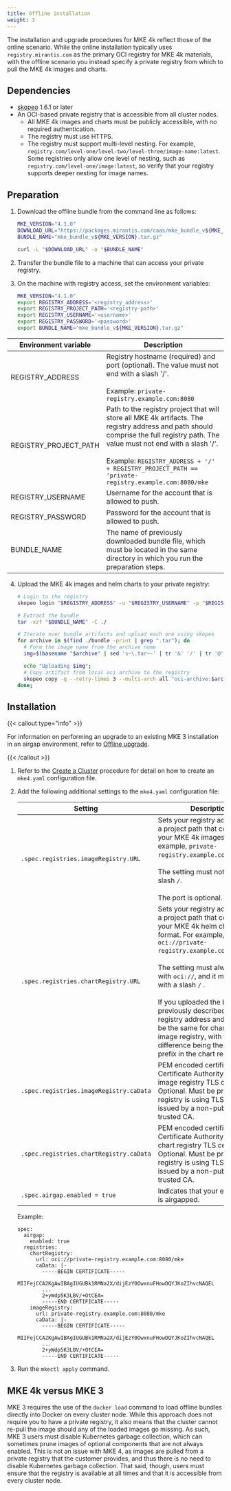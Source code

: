 ```yaml
---
title: Offline installation
weight: 3
---
```


The installation and upgrade procedures for MKE 4k reflect those of the online
scenario. While the online installation typically uses
`registry.mirantis.com` as the primary OCI registry for MKE
 4k materials, with the offline scenario you instead specify a private
registry from which to pull the MKE 4k images and charts.

## Dependencies ##

- [skopeo](https://github.com/containers/skopeo) 1.6.1 or later
- An OCI-based private registry that is accessible from all cluster nodes.
  - All MKE 4k images and charts must be publicly accessible, with no required authentication.
  - The registry must use HTTPS.
  - The registry must support multi-level nesting. For example,
    `registry.com/level-one/level-two/level-three/image-name:latest`. Some
    registries only allow one level of nesting, such as
    `registry.com/level-one/image:latest`, so verify that your registry
    supports deeper nesting for image names.

## Preparation ##

1. Download the offline bundle from the command line as follows:

     ```bash
     MKE_VERSION="4.1.0"
     DOWNLOAD_URL="https://packages.mirantis.com/caas/mke_bundle_v${MKE_VERSION}.tar.gz"
     BUNDLE_NAME="mke_bundle_v${MKE_VERSION}.tar.gz"

     curl -L "$DOWNLOAD_URL" -o "$BUNDLE_NAME"
     ```

2. Transfer the bundle file to a machine that can access your private registry.

3. On the machine with registry access, set the environment variables:

   ```bash
   MKE_VERSION="4.1.0"
   export REGISTRY_ADDRESS='<registry_address>'
   export REGISTRY_PROJECT_PATH='<registry-path>'
   export REGISTRY_USERNAME='<username>'
   export REGISTRY_PASSWORD='<password>'
   export BUNDLE_NAME="mke_bundle_v${MKE_VERSION}.tar.gz"
   ```

| Environment variable                             | Description                                                                                                                                                                                                                                                                                 |
|--------------------------------------------------|---------------------------------------------------------------------------------------------------------------------------------------------------------------------------------------------------------------------------------------------------------------------------------------------|
| REGISTRY_ADDRESS       | Registry hostname (required) and port (optional). The value must not end with a slash '/'.<br><br>Example: `private-registry.example.com:8080`                                                                                                                                              |
| REGISTRY_PROJECT_PATH        | Path to the registry project that will store all MKE 4k artifacts. The registry address and path should comprise the full registry path. The value must not end with a slash '/'.<br><br>Example: `REGISTRY_ADDRESS + '/' + REGISTRY_PROJECT_PATH == 'private-registry.example.com:8080/mke` |
| REGISTRY_USERNAME                | Username for the account that is allowed to push.                                                                                                                                                                                                                                           |
| REGISTRY_PASSWORD        | Password for the account that is allowed to push.                                                                                                                                                                                                                                           |
| BUNDLE_NAME| The name of previously downloaded bundle file, which must be located in the same directory in which you run the preparation steps.                                                                                                                                                          |

4. Upload the MKE 4k images and helm charts to your private registry:

   ```bash
   # Login to the registry
   skopeo login "$REGISTRY_ADDRESS" -u "$REGISTRY_USERNAME" -p "$REGISTRY_PASSWORD"

   # Extract the bundle
   tar -xzf "$BUNDLE_NAME" -C ./

   # Iterate over bundle artifacts and upload each one using skopeo
   for archive in $(find ./bundle -print | grep ".tar"); do
     # Form the image name from the archive name
     img=$(basename "$archive" | sed 's~\.tar~~' | tr '&' '/' | tr '@' ':');

     echo "Uploading $img";
     # Copy artifact from local oci archive to the registry
     skopeo copy -q --retry-times 3 --multi-arch all "oci-archive:$archive" "docker://$REGISTRY_ADDRESS/$REGISTRY_PROJECT_PATH/$img";
   done;
   ```

## Installation ##

{{< callout type="info" >}}

For information on performing an upgrade to an existing MKE 3 installation in an
airgap environment, refer to [Offline
upgrade](../../upgrade-from-mke-3x/perform-migration#offline-upgrade).

{{< /callout >}}

1. Refer to the [Create a Cluster](../create-cluster/#initialize-deployment) procedure for detail on
how to create an `mke4.yaml` configuration file.

2. Add the following additional settings to the `mke4.yaml` configuration file:

   | Setting                                 | Description                                                                                                                                                                                                                                                                                                                                                                                                                                                                      |
   |-----------------------------------------|----------------------------------------------------------------------------------------------------------------------------------------------------------------------------------------------------------------------------------------------------------------------------------------------------------------------------------------------------------------------------------------------------------------------------------------------------------------------------------|
   | `.spec.registries.imageRegistry.URL`    | Sets your registry address with a project path that contains your MKE 4k images. For example, `private-registry.example.com:8080/mke`. <br><br>The setting must not end with a slash `/`.<br><br>The port is optional.                                                                                                                                                                                                                                                           |
   | `.spec.registries.chartRegistry.URL`    | Sets your registry address with a project path that contains your MKE 4k helm charts in OCI format. For example, `oci://private-registry.example.com:8080/mke`.<br><br>The setting must always start with `oci://`, and it must not end with a slash `/` .<br><br>If you uploaded the bundle as previously described, the registry address and path will be the same for chart and image registry, with the only difference being the `oci://` prefix in the chart registry URL. |
   | `.spec.registries.imageRegistry.caData` | 	PEM encoded certificate of the Certificate Authority that issued image registry TLS certificates. Optional. Must be provided if registry is using TLS certs issued by a non-publicly trusted CA.                                                                                                                                                                                                                                                                                |
   | `.spec.registries.chartRegistry.caData` | 	PEM encoded certificate of the Certificate Authority that issued chart registry TLS certificates. Optional. Must be provided if registry is using TLS certs issued by a non-publicly trusted CA.                                                                                                                                                                                                                                                                                |
   | `.spec.airgap.enabled = true`           | Indicates that your environment is airgapped.                                                                                                                                                                                                                                                                                                                                                                                                                                    |

   Example:

   ```
   spec:
     airgap:
       enabled: true
     registries:
       chartRegistry:
         url: oci://private-registry.example.com:8080/mke
         caData: |-
           -----BEGIN CERTIFICATE-----
           MIIFejCCA2KgAwIBAgIUGUBk1RMNa2X/dijEzY0OwxnuFHowDQYJKoZIhvcNAQEL
           ...
           2+yWdp5K3LBV/+OtCEA=
           -----END CERTIFICATE-----
       imageRegistry:
         url: private-registry.example.com:8080/mke
         caData: |-
           -----BEGIN CERTIFICATE-----
           MIIFejCCA2KgAwIBAgIUGUBk1RMNa2X/dijEzY0OwxnuFHowDQYJKoZIhvcNAQEL
           ...
           2+yWdp5K3LBV/+OtCEA=
           -----END CERTIFICATE-----
   ```

3. Run the `mkectl apply` command.

## MKE 4k versus MKE 3 ##

MKE 3 requires the use of the `docker load` command to load offline bundles
directly into Docker on every cluster node. While this approach does not
require you to have a private registry, it also means that the cluster cannot
re-pull the image should any of the loaded images go missing. As such, MKE 3
users must disable Kubernetes garbage collection, which can sometimes prune
images of optional components that are not always enabled. This is not an issue
with MKE 4, as images are pulled from a private registry that the customer
provides, and thus there is no need to disable Kubernetes garbage collection.
That said, though, users must ensure that the registry is available at all
times and that it is accessible from every cluster node.
